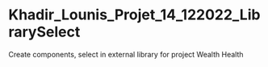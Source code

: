 # Khadir_Lounis_Projet_14_122022_LibrarySelect
Create components, select in external library for project Wealth Health
